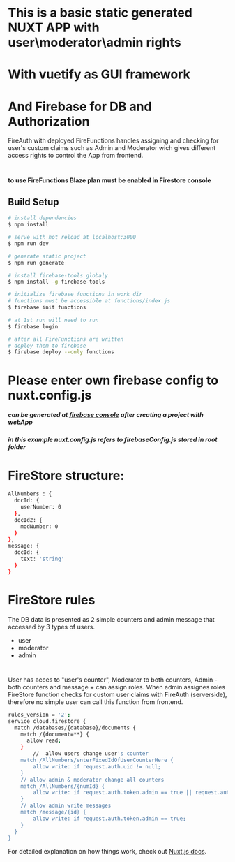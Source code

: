 # This is a basic static generated NUXT APP with user\moderator\admin rights
# With vuetify as GUI framework
# And Firebase for DB and Authorization
FireAuth with deployed FireFunctions handles assigning and checking for user's custom claims such as Admin and Moderator
wich gives different access rights to control the App from frontend.
#
**to use FireFunctions Blaze plan must be enabled in Firestore console**

## Build Setup

```bash
# install dependencies
$ npm install

# serve with hot reload at localhost:3000
$ npm run dev

# generate static project
$ npm run generate

# install firebase-tools globaly
$ npm install -g firebase-tools

# initialize firebase functions in work dir
# functions must be accessible at functions/index.js
$ firebase init functions

# at 1st run will need to run
$ firebase login

# after all FireFunctions are written
# deploy them to firebase
$ firebase deploy --only functions

```
# Please enter own firebase config to nuxt.config.js
##### can be generated at [firebase console](https://console.firebase.google.com/) after creating a project with webApp
##### in this example nuxt.config.js refers to firebaseConfig.js stored in root folder

# FireStore structure:
```bash
AllNumbers : {
  docId: {
    userNumber: 0
  },
  docId2: {
    modNumber: 0
  }
},
message: {
  docId: {
    text: 'string'
  }
}
```

# FireStore rules
The DB data is presented as 2 simple counters and admin message that accessed by 3 types of users.
- user
- moderator
- admin
#
User has acces to "user's counter", Moderator to both counters, Admin - both counters and message + can assign roles.
When admin assignes roles FireStore function checks for custom user claims with FireAuth (serverside), therefore no simple user can call this function from frontend.

```bash
rules_version = '2';
service cloud.firestore {
  match /databases/{database}/documents {
    match /{document=**} {
      allow read;
    }
		//	allow users change user's counter
    match /AllNumbers/enterFixedIdOfUserCounterHere {
    	allow write: if request.auth.uid != null;
    }
    // allow admin & moderator change all counters
    match /AllNumbers/{numId} {
    	allow write: if request.auth.token.admin == true || request.auth.token.moderator == true;
    }
    // allow admin write messages
    match /message/{id} {
    	allow write: if request.auth.token.admin == true;
    }
  }
}

```

For detailed explanation on how things work, check out [Nuxt.js docs](https://nuxtjs.org).
